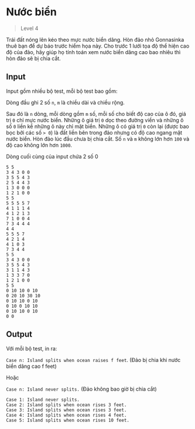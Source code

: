 ﻿# Nước biển
>
> Level 4

Trái đất nóng lên kéo theo mực nước biển dâng.
Hòn đảo nhỏ Gonnasinka thuê bạn để dự báo trước hiểm họa này.
Cho trước 1 lưới tọa độ thể hiện cao độ của đảo, hãy giúp họ tính toán xem nước biển dâng cao bao nhiêu thì hòn đảo sẽ bị chia cắt.

## Input

Input gồm nhiều bộ test, mỗi bộ test bao gồm:

Dòng đầu ghi 2 số `n`, `m` là chiều dài và chiều rộng.

Sau đó là `n` dòng, mỗi dòng gồm `m` số, mỗi số cho biết độ cao của ô đó, giá trị `0` chỉ mực nước biển.
Những ô giá trị `0` dọc theo đường viền và những ô số `0` liền kề những ô này chỉ mặt biển.
Những ô có giá trị `0` còn lại (được bao bọc bởi các số `> 0`) là đất liền bên trong đảo nhưng có độ cao ngang mặt nước biển.
Hòn đảo lúc đầu chưa bị chia cắt. Số `n` và `m` không lớn hơn `100` và độ cao không lớn hơn `1000`.

Dòng cuối cùng của input chứa 2 số 0

```
5 5
3 4 3 0 0
3 5 5 4 3
2 5 4 4 3
1 3 0 0 0
1 2 1 0 0
5 5
5 5 5 5 7
4 1 1 1 4
4 1 2 1 3
7 1 0 0 4
7 3 4 4 4
4 4
5 5 5 7
4 2 1 4
4 1 0 3
7 3 4 4
5 5
3 4 3 0 0
3 5 5 4 3
3 1 1 4 3
1 3 3 7 0
1 2 1 0 0
5 5
0 10 10 0 10
0 20 10 30 10
0 10 10 0 10
0 10 0 10 10
0 10 10 0 10
0 0
```

## Output

Với mỗi bộ test, in ra:

`Case n: Island splits when ocean raises f feet`. (Đảo bị chia khi nước biển dâng cao f feet)

Hoặc

`Case n: Island never splits.` (Đảo không bao giờ bị chia cắt)

```
Case 1: Island never splits.
Case 2: Island splits when ocean rises 3 feet.
Case 3: Island splits when ocean rises 3 feet.
Case 4: Island splits when ocean rises 4 feet.
Case 5: Island splits when ocean rises 10 feet.
```

